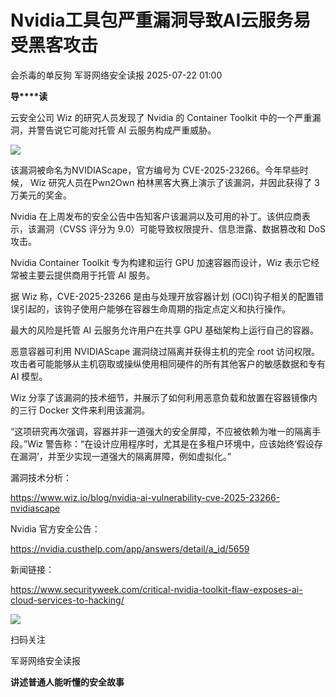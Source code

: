 #  Nvidia工具包严重漏洞导致AI云服务易受黑客攻击  
会杀毒的单反狗  军哥网络安全读报   2025-07-22 01:00  
  
**导****读**  
  
  
  
云安全公司 Wiz 的研究人员发现了 Nvidia 的 Container Toolkit 中的一个严重漏洞，并警告说它可能对托管 AI 云服务构成严重威胁。  
  
![](https://mmbiz.qpic.cn/mmbiz_png/AnRWZJZfVaFnHHLLDG3Y6CahZlmucfaxysfybGgBuibAwfOWEScOg4k9Wib0Tq1AhMvTEXISU0nB1kmv0NWALPSQ/640?wx_fmt=png&from=appmsg "")  
  
  
该漏洞被命名为NVIDIAScape，官方编号为 CVE-2025-23266。今年早些时候， Wiz 研究人员在Pwn2Own 柏林黑客大赛上演示了该漏洞，并因此获得了 3 万美元的奖金。  
  
  
Nvidia 在上周发布的安全公告中告知客户该漏洞以及可用的补丁。该供应商表示，该漏洞（CVSS 评分为 9.0）可能导致权限提升、信息泄露、数据篡改和 DoS 攻击。  
  
  
Nvidia Container Toolkit 专为构建和运行 GPU 加速容器而设计，Wiz 表示它经常被主要云提供商用于托管 AI 服务。  
  
  
据 Wiz 称，CVE-2025-23266 是由与处理开放容器计划 (OCI)钩子相关的配置错误引起的，该钩子使用户能够在容器生命周期的指定点定义和执行操作。  
  
  
最大的风险是托管 AI 云服务允许用户在共享 GPU 基础架构上运行自己的容器。  
  
  
恶意容器可利用 NVIDIAScape 漏洞绕过隔离并获得主机的完全 root 访问权限。攻击者可能能够从主机窃取或操纵使用相同硬件的所有其他客户的敏感数据和专有 AI 模型。  
  
  
Wiz 分享了该漏洞的技术细节，并展示了如何利用恶意负载和放置在容器镜像内的三行 Docker 文件来利用该漏洞。  
  
  
“这项研究再次强调，容器并非一道强大的安全屏障，不应被依赖为唯一的隔离手段。”Wiz 警告称：“在设计应用程序时，尤其是在多租户环境中，应该始终‘假设存在漏洞’，并至少实现一道强大的隔离屏障，例如虚拟化。”  
  
  
漏洞技术分析：  
  
https://www.wiz.io/blog/nvidia-ai-vulnerability-cve-2025-23266-nvidiascape  
  
  
Nvidia 官方安全公告：  
  
https://nvidia.custhelp.com/app/answers/detail/a_id/5659  
  
  
新闻链接：  
  
https://www.securityweek.com/critical-nvidia-toolkit-flaw-exposes-ai-cloud-services-to-hacking/  
  
![](https://mmbiz.qpic.cn/mmbiz_jpg/AnRWZJZfVaGC3gsJClsh4Fia0icylyBEnBywibdbkrLLzmpibfdnf5wNYzEUq2GpzfedMKUjlLJQ4uwxAFWLzHhPFQ/640?wx_fmt=jpeg "")  
  
扫码关注  
  
军哥网络安全读报  
  
**讲述普通人能听懂的安全故事**  
  
  
